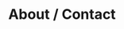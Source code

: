 ---
date: ""
summary: A little more about me and how to get in touch
title: "About / Contact"
type: widget_page
aliases: [bio]
---